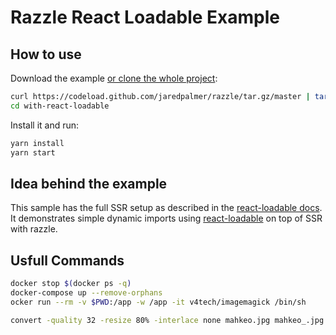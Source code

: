 # Razzle React Loadable Example

## How to use
Download the example [or clone the whole project](https://github.com/jaredpalmer/razzle.git):

```bash
curl https://codeload.github.com/jaredpalmer/razzle/tar.gz/master | tar -xz --strip=2 razzle-master/examples/with-react-loadable
cd with-react-loadable
```

Install it and run:

```bash
yarn install
yarn start
```

## Idea behind the example
This sample has the full SSR setup as described in the [react-loadable docs](https://github.com/thejameskyle/react-loadable#--------------server-side-rendering).
It demonstrates simple dynamic imports using [react-loadable](https://github.com/thejameskyle/react-loadable) on top of SSR with razzle.

## Usfull Commands
```bash
docker stop $(docker ps -q)
docker-compose up --remove-orphans
ocker run --rm -v $PWD:/app -w /app -it v4tech/imagemagick /bin/sh
```

```bash
convert -quality 32 -resize 80% -interlace none mahkeo.jpg mahkeo_.jpg
```

